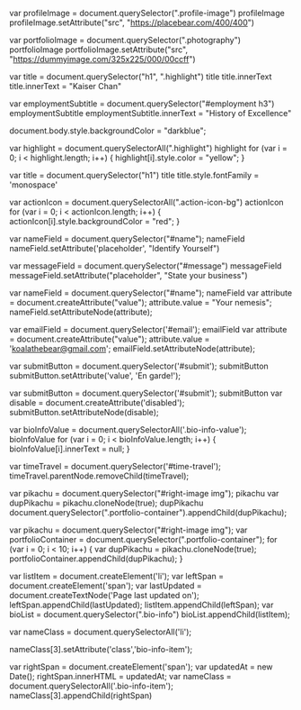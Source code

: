 <!--  PART 1  -->

<!-- 1)
Select the element that contains the profile image (hint: look for the class). Change the src attribute so it points to a picture of your choosing instead. -->

var profileImage = document.querySelector(".profile-image")
profileImage
profileImage.setAttribute("src", "https://placebear.com/400/400")


<!-- 1)
Use the same approach to select the element that contains the photo of the sky and change the src attribute to another picture URL of your choosing. -->

var portfolioImage = document.querySelector(".photography")
portfolioImage
portfolioImage.setAttribute("src", "https://dummyimage.com/325x225/000/00ccff")


<!-- 2)
Select the heading that says "Panda the Bear" and change it to your own name. -->

var title = document.querySelector("h1", ".highlight")
title
title.innerText
title.innerText = "Kaiser Chan"


<!-- 3)
Select the heading that says "Employment" and change it to something else. (hint: use a descendant selector) -->

var employmentSubtitle = document.querySelector("#employment h3")
employmentSubtitle
employmentSubtitle.innerText = "History of Excellence"


<!-- 4)
Change the colour of the body -->

document.body.style.backgroundColor = "darkblue";


<!-- 5)
Change the colour of each element using the highlight class. Use a for loop to do this. -->

var highlight = document.querySelectorAll(".highlight")
highlight
for (var i = 0; i < highlight.length; i++) {
    highlight[i].style.color = "yellow";
}


<!-- 6)
Change the font family of the h1 to 'monospace'. -->

var title = document.querySelector("h1")
title
title.style.fontFamily = 'monospace'


<!-- 7)
Find a way to select the round icons in the sidebar and then change their colour. -->

var actionIcon = document.querySelectorAll(".action-icon-bg")
actionIcon
for (var i = 0; i < actionIcon.length; i++) {
    actionIcon[i].style.backgroundColor = "red";
}


<!-- 8)
Scroll down to the contact form. Change the placeholder attribute of the name field to "identify yourself". -->

var nameField = document.querySelector("#name");
nameField
nameField.setAttribute('placeholder', "Identify Yourself")


<!-- 9)
Change the placeholder attribute of the message field to "state your business". -->

var messageField = document.querySelector("#message")
messageField
messageField.setAttribute("placeholder", "State your business")


<!-- 10)
Give the name field a "value" attribute of "your nemesis". -->

var nameField = document.querySelector("#name");
nameField
var attribute = document.createAttribute("value");
attribute.value = "Your nemesis";
nameField.setAttributeNode(attribute);


<!-- 11)
Change the value attribute of the email field to "koalathebear@gmail.com". -->

var emailField = document.querySelector('#email');
emailField
var attribute = document.createAttribute("value");
attribute.value = 'koalathebear@gmail.com';
emailField.setAttributeNode(attribute);


<!-- 12)
Change the value of the submit button on the contact form to "En garde!". -->

var submitButton = document.querySelector('#submit');
submitButton
submitButton.setAttribute('value', 'En garde!');


<!-- 13)
We should stop Koala from sending an email to Panda that they might regret! Find a way to disable the submit button (hint: familiarize yourself with the disabled attribute). -->

var submitButton = document.querySelector('#submit');
submitButton
var disable = document.createAttribute('disabled');
submitButton.setAttributeNode(disable);

<!-- 14)
We should help Panda protect their privacy by erasing their personal details from the sidebar. -->

var bioInfoValue = document.querySelectorAll('.bio-info-value');
bioInfoValue
for (var i = 0; i < bioInfoValue.length; i++) {
    bioInfoValue[i].innerText = null;
}



<!--  PART 2  -->

<!-- Removing Elements from DOM  -->
<!-- 1)
Panda the Bear is lying about their skills! Take the "time travel" skill off the page to satisfy your personal sense of justice. Use your googling and docs-skimming skillz to find a jQuery function that will allow you to remove elements from the DOM. (hint: there are multiple ways of doing this, but the parent() function might be useful when it comes to selecting the right element) -->

var timeTravel = document.querySelector('#time-travel');
timeTravel.parentNode.removeChild(timeTravel);


<!-- Adding Elements to the DOM -->
<!-- 1)
That drawing of Pikachu is really cute. Let’s duplicate it using cloneNode() and insert it at the bottom of the .portfolio-container using insertAdjacentHTML() or appendChild(). -->

var pikachu = document.querySelector("#right-image img");
pikachu
var dupPikachu = pikachu.cloneNode(true);
dupPikachu
document.querySelector(".portfolio-container").appendChild(dupPikachu);


<!-- 2)
Wow, that was so satisfying I think we should do it 10 more times. Use a for loop to help you do this. -->

var pikachu = document.querySelector("#right-image img");
var portfolioContainer = document.querySelector(".portfolio-container");
for (var i = 0; i < 10; i++) {
    var dupPikachu = pikachu.cloneNode(true);
    portfolioContainer.appendChild(dupPikachu);
}


<!-- 3)
Let’s add a message about when the page was last updated. We'll do this by appending a new <li> element to the <ul> in the sidebar (you might need to refresh the page to bring back the list items that we emptied out earlier). -->

var listItem = document.createElement('li');
var leftSpan = document.createElement('span');
var lastUpdated = document.createTextNode('Page last updated on');
leftSpan.appendChild(lastUpdated);
listItem.appendChild(leftSpan);
var bioList = document.querySelector(".bio-info")
bioList.appendChild(listItem);

var nameClass = document.querySelectorAll('li');

nameClass[3].setAttribute('class','bio-info-item');

var rightSpan = document.createElement('span');
var updatedAt = new Date();
rightSpan.innerHTML = updatedAt;
var nameClass = document.querySelectorAll('.bio-info-item'); nameClass[3].appendChild(rightSpan)
